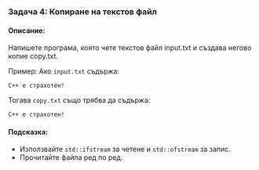 ### Задача 4: Копиране на текстов файл

#### Описание:
Напишете програма, която чете текстов файл input.txt и създава негово копие copy.txt.

Пример:
Ако `input.txt` съдържа:

```
C++ е страхотен!
```

Тогава `copy.txt` също трябва да съдържа:

```
C++ е страхотен!
```

#### Подсказка:
* Използвайте `std::ifstream` за четене и `std::ofstream` за запис.
* Прочитайте файла ред по ред.